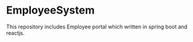 # EmployeeSystem
This repository includes Employee portal which written in spring boot and reactjs.

